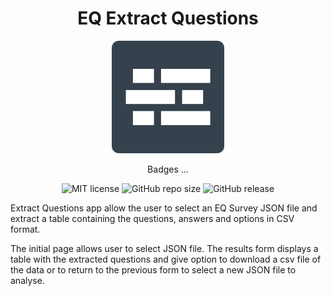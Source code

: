 <div align="center">

# EQ Extract Questions

<img width="180" height="180" src="static/img/android-chrome-256x256.png" alt="eq-extract-questions logo">


Badges ...

![MIT license](https://img.shields.io/github/license/ONSDigital/eq-extract-questions.svg)
![GitHub repo size](https://img.shields.io/github/repo-size/ONSDigital/eq-extract-questions.svg)
![GitHub release](https://img.shields.io/github/release/onsdigital/eq-extract-questions.svg)
</div>

Extract Questions app allow the user to select an EQ Survey JSON file and extract a table containing the questions, answers and options in CSV format.

The initial page allows user to select JSON file.
The results form displays a table with the extracted questions and give option to download a csv file of the data or to return to the previous form to select a new JSON file to analyse.
